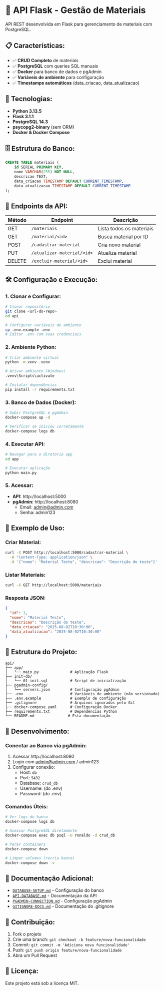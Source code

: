 # 🐍 API Flask - Gestão de Materiais

API REST desenvolvida em Flask para gerenciamento de materiais com PostgreSQL.

## 📋 **Características:**

- ✅ **CRUD Completo** de materiais
- ✅ **PostgreSQL** com queries SQL manuais
- ✅ **Docker** para banco de dados e pgAdmin
- ✅ **Variáveis de ambiente** para configuração
- ✅ **Timestamps automáticos** (data_criacao, data_atualizacao)

## 🚀 **Tecnologias:**

- **Python 3.13.5**
- **Flask 3.1.1** 
- **PostgreSQL 14.3**
- **psycopg2-binary** (sem ORM)
- **Docker & Docker Compose**

## 🗄️ **Estrutura do Banco:**

```sql
CREATE TABLE materiais (
    id SERIAL PRIMARY KEY,
    nome VARCHAR(255) NOT NULL,
    descricao TEXT,
    data_criacao TIMESTAMP DEFAULT CURRENT_TIMESTAMP,
    data_atualizacao TIMESTAMP DEFAULT CURRENT_TIMESTAMP
);
```

## 📡 **Endpoints da API:**

| Método | Endpoint | Descrição |
|--------|----------|-----------|
| GET | `/materiais` | Lista todos os materiais |
| GET | `/material/<id>` | Busca material por ID |
| POST | `/cadastrar-material` | Cria novo material |
| PUT | `/atualizar-material/<id>` | Atualiza material |
| DELETE | `/excluir-material/<id>` | Exclui material |

## 🛠️ **Configuração e Execução:**

### **1. Clonar e Configurar:**
```bash
# Clonar repositório
git clone <url-do-repo>
cd api

# Configurar variáveis de ambiente
cp .env.example .env
# Editar .env com suas credenciais
```

### **2. Ambiente Python:**
```bash
# Criar ambiente virtual
python -m venv .venv

# Ativar ambiente (Windows)
.venv\Scripts\activate

# Instalar dependências
pip install -r requirements.txt
```

### **3. Banco de Dados (Docker):**
```bash
# Subir PostgreSQL e pgAdmin
docker-compose up -d

# Verificar se iniciou corretamente
docker-compose logs db
```

### **4. Executar API:**
```bash
# Navegar para o diretório app
cd app

# Executar aplicação
python main.py
```

### **5. Acessar:**
- **API:** http://localhost:5000
- **pgAdmin:** http://localhost:8080
  - Email: admin@admin.com
  - Senha: admin123

## 📝 **Exemplo de Uso:**

### **Criar Material:**
```bash
curl -X POST http://localhost:5000/cadastrar-material \
  -H "Content-Type: application/json" \
  -d '{"nome": "Material Teste", "descricao": "Descrição do teste"}'
```

### **Listar Materiais:**
```bash
curl -X GET http://localhost:5000/materiais
```

### **Resposta JSON:**
```json
{
  "id": 1,
  "nome": "Material Teste",
  "descricao": "Descrição do teste",
  "data_criacao": "2025-08-02T10:30:00",
  "data_atualizacao": "2025-08-02T10:30:00"
}
```

## 📂 **Estrutura do Projeto:**

```
api/
├── app/
│   └── main.py              # Aplicação Flask
├── init-db/
│   └── 01-init.sql          # Script de inicialização
├── pgadmin-config/
│   └── servers.json         # Configuração pgAdmin
├── .env                     # Variáveis de ambiente (não versionado)
├── .env.example             # Exemplo de configuração
├── .gitignore               # Arquivos ignorados pelo Git
├── docker-compose.yaml      # Configuração Docker
├── requirements.txt         # Dependências Python
└── README.md               # Esta documentação
```

## 🔧 **Desenvolvimento:**

### **Conectar ao Banco via pgAdmin:**
1. Acessar http://localhost:8080
2. Login com admin@admin.com / admin123
3. Configurar conexão:
   - Host: `db`
   - Port: `5432`
   - Database: `crud_db`
   - Username: (do .env)
   - Password: (do .env)

### **Comandos Úteis:**
```bash
# Ver logs do banco
docker-compose logs db

# Acessar PostgreSQL diretamente
docker-compose exec db psql -U ronaldo -d crud_db

# Parar containers
docker-compose down

# Limpar volumes (recria banco)
docker-compose down -v
```

## 📖 **Documentação Adicional:**

- [`DATABASE-SETUP.md`](DATABASE-SETUP.md) - Configuração do banco
- [`API-DATABASE.md`](API-DATABASE.md) - Documentação da API
- [`PGADMIN-CONNECTION.md`](PGADMIN-CONNECTION.md) - Configuração pgAdmin
- [`GITIGNORE-DOCS.md`](GITIGNORE-DOCS.md) - Documentação do .gitignore

## 🤝 **Contribuição:**

1. Fork o projeto
2. Crie uma branch: `git checkout -b feature/nova-funcionalidade`
3. Commit: `git commit -m 'Adiciona nova funcionalidade'`
4. Push: `git push origin feature/nova-funcionalidade`
5. Abra um Pull Request

## 📄 **Licença:**

Este projeto está sob a licença MIT.
